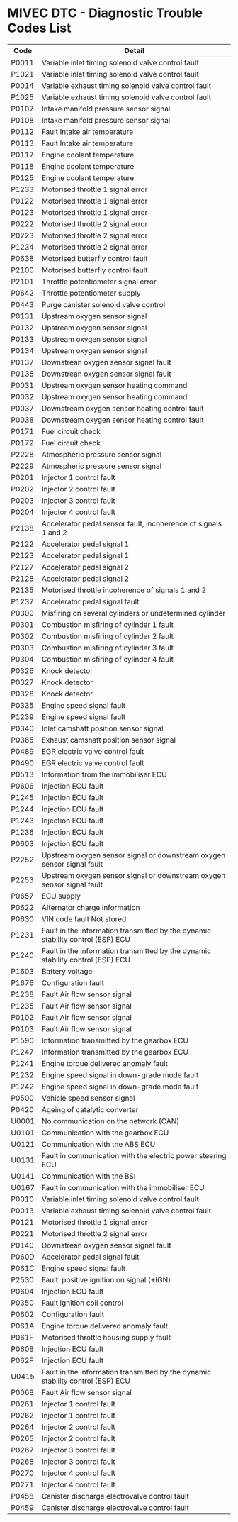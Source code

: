 # MIVEC DTC - Diagnostic Trouble Codes List

| Code | Detail |
| - | - |
| P0011 | Variable inlet timing solenoid valve control fault |
| P1021 | Variable inlet timing solenoid valve control fault |
| P0014 | Variable exhaust timing solenoid valve control fault |
| P1025 | Variable exhaust timing solenoid valve control fault |
| P0107 | Intake manifold pressure sensor signal |
| P0108 | Intake manifold pressure sensor signal |
| P0112 | Fault Intake air temperature |
| P0113 | Fault Intake air temperature |
| P0117 | Engine coolant temperature |
| P0118 | Engine coolant temperature |
| P0125 | Engine coolant temperature |
| P1233 | Motorised throttle 1 signal error |
| P0122 | Motorised throttle 1 signal error |
| P0123 | Motorised throttle 1 signal error |
| P0222 | Motorised throttle 2 signal error |
| P0223 | Motorised throttle 2 signal error |
| P1234 | Motorised throttle 2 signal error |
| P0638 | Motorised butterfly control fault |
| P2100 | Motorised butterfly control fault |
| P2101 | Throttle potentiometer signal error |
| P0642 | Throttle potentiometer supply |
| P0443 | Purge canister solenoid valve control |
| P0131 | Upstream oxygen sensor signal |
| P0132 | Upstream oxygen sensor signal |
| P0133 | Upstream oxygen sensor signal |
| P0134 | Upstream oxygen sensor signal |
| P0137 | Downstrean oxygen sensor signal fault |
| P0138 | Downstrean oxygen sensor signal fault |
| P0031 | Upstream oxygen sensor heating command |
| P0032 | Upstream oxygen sensor heating command |
| P0037 | Downstream oxygen sensor heating control fault |
| P0038 | Downstream oxygen sensor heating control fault |
| P0171 | Fuel circuit check |
| P0172 | Fuel circuit check |
| P2228 | Atmospheric pressure sensor signal |
| P2229 | Atmospheric pressure sensor signal |
| P0201 | Injector 1 control fault |
| P0202 | Injector 2 control fault |
| P0203 | Injector 3 control fault |
| P0204 | Injector 4 control fault |
| P2138 | Accelerator pedal sensor fault, incoherence of signals 1 and 2 |
| P2122 | Accelerator pedal signal 1 |
| P2123 | Accelerator pedal signal 1 |
| P2127 | Accelerator pedal signal 2 |
| P2128 | Accelerator pedal signal 2 |
| P2135 | Motorised throttle incoherence of signals 1 and 2 |
| P1237 | Accelerator pedal signal fault |
| P0300 | Misfiring on several cylinders or undetermined cylinder |
| P0301 | Combustion misfiring of cylinder 1 fault |
| P0302 | Combustion misfiring of cylinder 2 fault |
| P0303 | Combustion misfiring of cylinder 3 fault |
| P0304 | Combustion misfiring of cylinder 4 fault |
| P0326 | Knock detector |
| P0327 | Knock detector |
| P0328 | Knock detector |
| P0335 | Engine speed signal fault |
| P1239 | Engine speed signal fault |
| P0340 | Inlet camshaft position sensor signal |
| P0365 | Exhaust camshaft position sensor signal |
| P0489 | EGR electric valve control fault |
| P0490 | EGR electric valve control fault |
| P0513 | Information from the immobiliser ECU |
| P0606 | Injection ECU fault |
| P1245 | Injection ECU fault |
| P1244 | Injection ECU fault |
| P1243 | Injection ECU fault |
| P1236 | Injection ECU fault |
| P0603 | Injection ECU fault |
| P2252 | Upstream oxygen sensor signal or downstream oxygen sensor signal fault |
| P2253 | Upstream oxygen sensor signal or downstream oxygen sensor signal fault |
| P0657 | ECU supply |
| P0622 | Alternator charge information |
| P0630 | VIN code fault Not stored |
| P1231 | Fault in the information transmitted by the dynamic stability control (ESP) ECU |
| P1240 | Fault in the information transmitted by the dynamic stability control (ESP) ECU |
| P1603 | Battery voltage |
| P1676 | Configuration fault |
| P1238 | Fault Air flow sensor signal |
| P1235 | Fault Air flow sensor signal |
| P0102 | Fault Air flow sensor signal |
| P0103 | Fault Air flow sensor signal |
| P1590 | Information transmitted by the gearbox ECU |
| P1247 | Information transmitted by the gearbox ECU |
| P1241 | Engine torque delivered anomaly fault |
| P1232 | Engine speed signal in down-grade mode fault |
| P1242 | Engine speed signal in down-grade mode fault |
| P0500 | Vehicle speed sensor signal |
| P0420 | Ageing of catalytic converter |
| U0001 | No communication on the network (CAN) |
| U0101 | Communication with the gearbox ECU |
| U0121 | Communication with the ABS ECU |
| U0131 | Fault in communication with the electric power steering ECU |
| U0141 | Communication with the BSI |
| U0167 | Fault in communication with the immobiliser ECU |
| P0010 | Variable inlet timing solenoid valve control fault |
| P0013 | Variable exhaust timing solenoid valve control fault |
| P0121 | Motorised throttle 1 signal error |
| P0221 | Motorised throttle 2 signal error |
| P0140 | Downstrean oxygen sensor signal fault |
| P060D | Accelerator pedal signal fault |
| P061C | Engine speed signal fault |
| P2530 | Fault: positive ignition on signal (+IGN) |
| P0604 | Injection ECU fault |
| P0350 | Fault ignition coil control |
| P0602 | Configuration fault |
| P061A | Engine torque delivered anomaly fault |
| P061F | Motorised throttle housing supply fault |
| P060B | Injection ECU fault |
| P062F | Injection ECU fault |
| U0415 | Fault in the information transmitted by the dynamic stability control (ESP) ECU |
| P0068 | Fault Air flow sensor signal |
| P0261 | Injector 1 control fault |
| P0262 | Injector 1 control fault |
| P0264 | Injector 2 control fault |
| P0265 | Injector 2 control fault |
| P0267 | Injector 3 control fault |
| P0268 | Injector 3 control fault |
| P0270 | Injector 4 control fault |
| P0271 | Injector 4 control fault |
| P0458 | Canister discharge electrovalve control fault |
| P0459 | Canister discharge electrovalve control fault |
